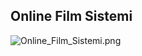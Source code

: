 ## Online Film Sistemi
![Online_Film_Sistemi.png](https://www.dropbox.com/s/nyx288ehia8gdlc/Online_Film_Sistemi.png?dl=0&raw=1)

